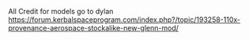 All Credit for models go to dylan 
https://forum.kerbalspaceprogram.com/index.php?/topic/193258-110x-provenance-aerospace-stockalike-new-glenn-mod/

